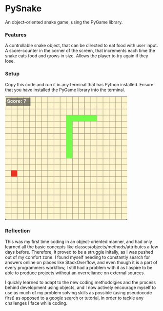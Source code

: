 # PySnake

An object-oriented snake game, using the PyGame library. 

### Features

A controllable snake object, that can be directed to eat food with user input.
A score-counter in the corner of the screen, that increments each time the snake eats food and grows in size.
Allows the player to try again if they lose.

### Setup

Copy this code and run it in any terminal that has Python installed.
Ensure that you have installed the PyGame library into the terminal.

<img src="PySnake_ss_1.png" alt="Alt text" width="400">


### Reflection

This was my first time coding in an object-oriented manner, and had only learned all the basic concepts like classes/objects/methods/attributes a few days before.
Therefore, it proved to be a struggle initally, as I was pushed out of my comfort zone. I found myself needing to constantly search for answers online on places like StackOverflow, and even though it is a part of every programmers workflow, I still had a problem with it as I aspire to be able to produce projects without an overreliance on external sources.

I quickly learned to adapt to the new coding methodolgies and the process behind development using objects, and I now actively encourage myself to use as much of my problem solving skills as possible (using pseudocode first) as opposed to a google search or tutorial, in order to tackle any challenges I face while coding.
